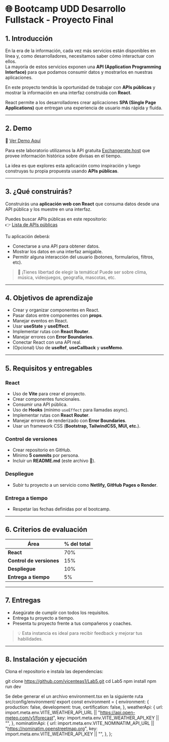 # 🌐 Bootcamp UDD Desarrollo Fullstack - Proyecto Final

## 1. Introducción
En la era de la información, cada vez más servicios están disponibles en línea y, como desarrolladores, necesitamos saber cómo interactuar con ellos.  
La mayoría de estos servicios exponen una **API (Application Programming Interface)** para que podamos consumir datos y mostrarlos en nuestras aplicaciones.  

En este proyecto tendrás la oportunidad de trabajar con **APIs públicas** y mostrar la información en una interfaz construida con **React**.  

React permite a los desarrolladores crear aplicaciones **SPA (Single Page Applications)** que entregan una experiencia de usuario más rápida y fluida.

---

## 2. Demo
🔗 [Ver Demo Aquí](LINK)  

Para este laboratorio utilizamos la API gratuita [Exchangerate.host](https://exchangerate.host/) que provee información histórica sobre divisas en el tiempo.  

La idea es que explores esta aplicación como inspiración y luego construyas tu propia propuesta usando **APIs públicas**.

---

## 3. ¿Qué construirás?
Construirás una **aplicación web con React** que consuma datos desde una API pública y los muestre en una interfaz.  

Puedes buscar APIs públicas en este repositorio:  
👉 [Lista de APIs públicas](https://github.com/public-apis/public-apis)

Tu aplicación deberá:
- Conectarse a una API para obtener datos.
- Mostrar los datos en una interfaz amigable.
- Permitir alguna interacción del usuario (botones, formularios, filtros, etc).

> 🎨 ¡Tienes libertad de elegir la temática! Puede ser sobre clima, música, videojuegos, geografía, mascotas, etc.

---

## 4. Objetivos de aprendizaje
- Crear y organizar componentes en React.
- Pasar datos entre componentes con **props**.
- Manejar eventos en React.
- Usar **useState** y **useEffect**.
- Implementar rutas con **React Router**.
- Manejar errores con **Error Boundaries**.
- Conectar React con una API real.
- (Opcional) Uso de **useRef**, **useCallback** y **useMemo**.

---

## 5. Requisitos y entregables
### **React**
- Uso de **Vite** para crear el proyecto.  
- Crear componentes funcionales.  
- Consumir una API pública.  
- Uso de **Hooks** (mínimo `useEffect` para llamadas async).  
- Implementar rutas con **React Router**.  
- Manejar errores de renderizado con **Error Boundaries**.  
- Usar un framework CSS (**Bootstrap, TailwindCSS, MUI, etc.**).  

### **Control de versiones**
- Crear repositorio en GitHub.  
- Mínimo **5 commits** por persona.  
- Incluir un **README.md** (este archivo 📄).  

### **Despliegue**
- Subir tu proyecto a un servicio como **Netlify, GitHub Pages o Render**.  

### **Entrega a tiempo**
- Respetar las fechas definidas por el bootcamp.  

---

## 6. Criterios de evaluación
| Área                  | % del total |
|-----------------------|-------------|
| **React**             | 70%         |
| **Control de versiones** | 15%      |
| **Despliegue**        | 10%         |
| **Entrega a tiempo**  | 5%          |

---

## 7. Entregas
- Asegúrate de cumplir con todos los requisitos.  
- Entrega tu proyecto a tiempo.  
- Presenta tu proyecto frente a tus compañeros y coaches.  

> 💡 Esta instancia es ideal para recibir feedback y mejorar tus habilidades.

---

## 8. Instalación y ejecución
Clona el repositorio e instala las dependencias:

git clone https://github.com/vicenteas1/Lab5.git
cd Lab5
npm install
npm run dev

Se debe generar el un archivo environment.tsx en la siguiente ruta src/config/environment/
export const environment = {
  environment: {
    production: false,
    development: true,
    certification: false,
  },
  weatherApi: {
    url:
      import.meta.env.VITE_WEATHER_API_URL || "https://api.open-meteo.com/v1/forecast",
    key: import.meta.env.VITE_WEATHER_API_KEY || "",
  },
  nominatimApi: {
    url:
      import.meta.env.VITE_NOMINATIM_API_URL || "https://nominatim.openstreetmap.org",
    key: import.meta.env.VITE_WEATHER_API_KEY || "",
  },
};